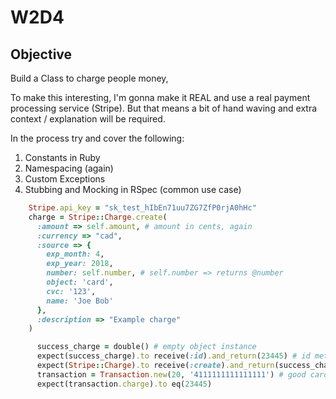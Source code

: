 W2D4
=========

## Objective

Build a Class to charge people money,

To make this interesting, I'm gonna make it REAL and use a real payment processing service (Stripe). But that means a bit of hand waving and extra context / explanation will be required.

In the process try and cover the following:

1. Constants in Ruby
2. Namespacing (again)
3. Custom Exceptions
4. Stubbing and Mocking in RSpec (common use case)













```ruby
    Stripe.api_key = "sk_test_hIbEn71uu7ZG7ZfP0rjA0hHc"
    charge = Stripe::Charge.create(
      :amount => self.amount, # amount in cents, again
      :currency => "cad",
      :source => {
        exp_month: 4,
        exp_year: 2018,
        number: self.number, # self.number => returns @number
        object: 'card',
        cvc: '123',
        name: 'Joe Bob'
      },
      :description => "Example charge"
    )
```











```ruby
      success_charge = double() # empty object instance
      expect(success_charge).to receive(:id).and_return(23445) # id method
      expect(Stripe::Charge).to receive(:create).and_return(success_charge) # fake #create on Stripe::Charge that returns the above
      transaction = Transaction.new(20, '4111111111111111') # good card
      expect(transaction.charge).to eq(23445)
```